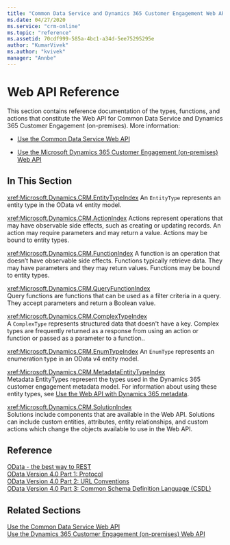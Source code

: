 ```yaml
---
title: "Common Data Service and Dynamics 365 Customer Engagement Web API Reference| MicrosoftDocs"
ms.date: 04/27/2020
ms.service: "crm-online"
ms.topic: "reference"
ms.assetid: 70cdf999-585a-4bc1-a34d-5ee75295295e
author: "KumarVivek"
ms.author: "kvivek"
manager: "Annbe"
---
```

# Web API Reference 
This section contains reference documentation of the types, functions, and actions that constitute the Web API for Common Data Service and Dynamics 365 Customer Engagement (on-premises). More information:

- [Use the Common Data Service Web API](/powerapps/developer/common-data-service/webapi/overview)

- [Use the Microsoft Dynamics 365 Customer Engagement (on-premises) Web API](/dynamics365/customer-engagement/developer/use-microsoft-dynamics-365-web-api) 

## In This Section  
 <xref:Microsoft.Dynamics.CRM.EntityTypeIndex> 
 An `EntityType` represents an entity type in the OData v4 entity model.  
  
 <xref:Microsoft.Dynamics.CRM.ActionIndex> 
 Actions represent operations that may have observable side effects, such as creating or updating records. An action may require parameters and may return a value. Actions may be bound to entity types.  
  
 <xref:Microsoft.Dynamics.CRM.FunctionIndex> 
 A function is an operation that doesn’t have observable side effects. Functions typically retrieve data. They may have parameters and they may return values. Functions may be bound to entity types.  
  
 <xref:Microsoft.Dynamics.CRM.QueryFunctionIndex>  
 Query functions are functions that can be used as a filter criteria in a query. They accept parameters and return a Boolean value.  
  
 <xref:Microsoft.Dynamics.CRM.ComplexTypeIndex>  
 A `ComplexType` represents structured data that doesn't have a key. Complex types are frequently returned as a response from using an action or function or passed as a parameter to a function..  
  
 <xref:Microsoft.Dynamics.CRM.EnumTypeIndex> 
 An `EnumType` represents an enumeration type in an OData v4 entity model.  
  
 <xref:Microsoft.Dynamics.CRM.MetadataEntityTypeIndex>  
 Metadata EntityTypes represent the types used in the Dynamics 365 customer engagement metadata model. For information about using these entity types, see [Use the Web API with Dynamics 365 metadata](assetId:///a0edc029-c6db-48ac-9538-b0270fe94440).  

 <xref:Microsoft.Dynamics.CRM.SolutionIndex>  
 Solutions include components that are available in the Web API. Solutions can include custom entities, attributes, entity relationships, and custom actions which change the 
objects available to use in the Web API.   
  
## Reference  
 [OData - the best way to REST](http://www.odata.org/)<br />
 [OData Version 4.0 Part 1: Protocol](http://docs.oasis-open.org/odata/odata/v4.0/os/part1-protocol/odata-v4.0-os-part1-protocol.html)<br />
 [OData Version 4.0 Part 2: URL Conventions](http://docs.oasis-open.org/odata/odata/v4.0/os/part2-url-conventions/odata-v4.0-os-part2-url-conventions.html)<br />
 [OData Version 4.0 Part 3: Common Schema Definition Language (CSDL)](http://docs.oasis-open.org/odata/odata/v4.0/os/part3-csdl/odata-v4.0-os-part3-csdl.html)  
  
## Related Sections  

 [Use the Common Data Service Web API](/powerapps/developer/common-data-service/webapi/overview)<br/>
 [Use the Dynamics 365 Customer Engagement (on-premises) Web API](/dynamics365/customer-engagement/developer/use-microsoft-dynamics-365-web-api)
